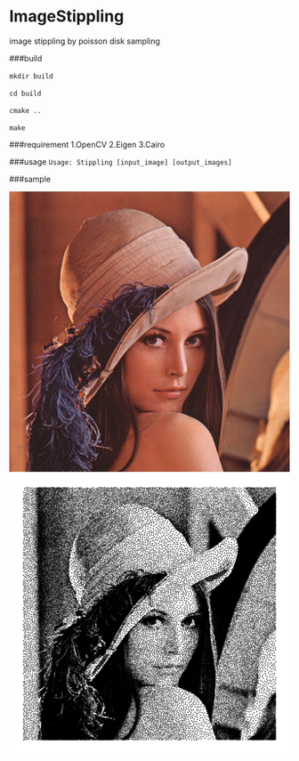 ImageStippling
=======================
image stippling by poisson disk sampling


###build

`mkdir build`

`cd build`

`cmake ..`

`make`

###requirement
1.OpenCV
2.Eigen
3.Cairo

###usage
`Usage: Stippling [input_image] [output_images]`

###sample

![input](test/lena.png)
![output](test/lena_stip.png)